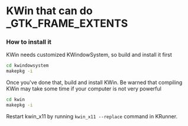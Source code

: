 # KWin that can do _GTK_FRAME_EXTENTS

### How to install it

KWin needs customized KWindowSystem, so build and install it first

```sh
cd kwindowsystem
makepkg -i
```

Once you've done that, build and install KWin. Be warned that compiling KWin
may take some time if your computer is not very powerful

```sh
cd kwin
makepkg -i
```

Restart kwin_x11 by running `kwin_x11 --replace` command in KRunner.
